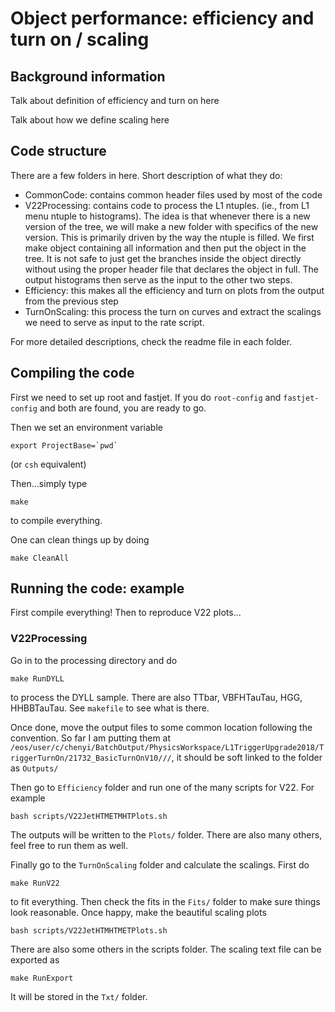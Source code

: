 

# Object performance: efficiency and turn on / scaling


## Background information

Talk about definition of efficiency and turn on here

Talk about how we define scaling here


## Code structure

There are a few folders in here.  Short description of what they do:
- CommonCode: contains common header files used by most of the code
- V22Processing: contains code to process the L1 ntuples.  (ie., from L1 menu ntuple to histograms).  The idea is that whenever there is a new version of the tree, we will make a new folder with specifics of the new version.  This is primarily driven by the way the ntuple is filled.  We first make object containing all information and then put the object in the tree.  It is not safe to just get the branches inside the object directly without using the proper header file that declares the object in full.  The output histograms then serve as the input to the other two steps.
- Efficiency: this makes all the efficiency and turn on plots from the output from the previous step
- TurnOnScaling: this process the turn on curves and extract the scalings we need to serve as input to the rate script.

For more detailed descriptions, check the readme file in each folder.


## Compiling the code

First we need to set up root and fastjet.  If you do `root-config` and `fastjet-config` and both are found, you are ready to go.

Then we set an environment variable

```
export ProjectBase=`pwd`
```

(or `csh` equivalent)

Then...simply type

```
make
```

to compile everything.

One can clean things up by doing

```
make CleanAll
```


## Running the code: example

First compile everything!  Then to reproduce V22 plots...

### V22Processing

Go in to the processing directory and do 

```
make RunDYLL
```

to process the DYLL sample.  There are also TTbar, VBFHTauTau, HGG, HHBBTauTau.  See `makefile` to see what is there.

Once done, move the output files to some common location following the convention.  So far I am putting them at 
`/eos/user/c/chenyi/BatchOutput/PhysicsWorkspace/L1TriggerUpgrade2018/TriggerTurnOn/21732_BasicTurnOnV10///`, it should be soft linked to the folder as `Outputs/`

Then go to `Efficiency` folder and run one of the many scripts for V22.  For example

`bash scripts/V22JetHTMETMHTPlots.sh`

The outputs will be written to the `Plots/` folder.  There are also many others, feel free to run them as well.

Finally go to the `TurnOnScaling` folder and calculate the scalings.  First do

```
make RunV22
```

to fit everything.  Then check the fits in the `Fits/` folder to make sure things look reasonable.  Once happy, make the beautiful scaling plots

```
bash scripts/V22JetHTMHTMETPlots.sh
```

There are also some others in the scripts folder.  The scaling text file can be exported as 

```
make RunExport
```

It will be stored in the `Txt/` folder.






